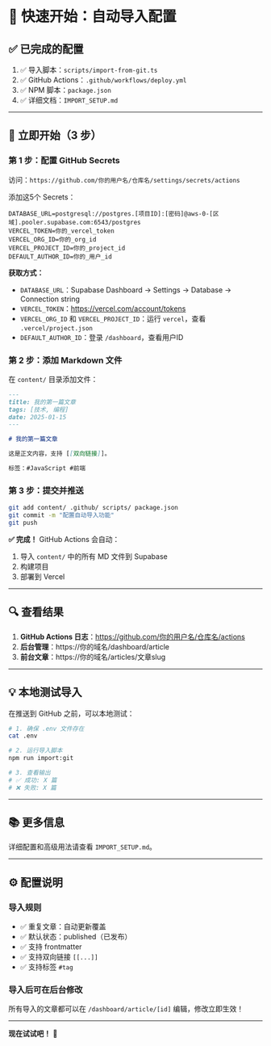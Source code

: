 # 🚀 快速开始：自动导入配置

## ✅ 已完成的配置

1. ✅ 导入脚本：`scripts/import-from-git.ts`
2. ✅ GitHub Actions：`.github/workflows/deploy.yml`
3. ✅ NPM 脚本：`package.json`
4. ✅ 详细文档：`IMPORT_SETUP.md`

---

## 📝 立即开始（3 步）

### 第 1 步：配置 GitHub Secrets

访问：`https://github.com/你的用户名/仓库名/settings/secrets/actions`

添加这5个 Secrets：

```
DATABASE_URL=postgresql://postgres.[项目ID]:[密码]@aws-0-[区域].pooler.supabase.com:6543/postgres
VERCEL_TOKEN=你的_vercel_token
VERCEL_ORG_ID=你的_org_id
VERCEL_PROJECT_ID=你的_project_id
DEFAULT_AUTHOR_ID=你的_用户_id
```

**获取方式：**
- `DATABASE_URL`：Supabase Dashboard → Settings → Database → Connection string
- `VERCEL_TOKEN`：https://vercel.com/account/tokens
- `VERCEL_ORG_ID` 和 `VERCEL_PROJECT_ID`：运行 `vercel`，查看 `.vercel/project.json`
- `DEFAULT_AUTHOR_ID`：登录 `/dashboard`，查看用户ID

### 第 2 步：添加 Markdown 文件

在 `content/` 目录添加文件：

```markdown
---
title: 我的第一篇文章
tags: [技术, 编程]
date: 2025-01-15
---

# 我的第一篇文章

这是正文内容，支持 [[双向链接]]。

标签：#JavaScript #前端
```

### 第 3 步：提交并推送

```bash
git add content/ .github/ scripts/ package.json
git commit -m "配置自动导入功能"
git push
```

**✅ 完成！** GitHub Actions 会自动：
1. 导入 `content/` 中的所有 MD 文件到 Supabase
2. 构建项目
3. 部署到 Vercel

---

## 🔍 查看结果

1. **GitHub Actions 日志**：https://github.com/你的用户名/仓库名/actions
2. **后台管理**：https://你的域名/dashboard/article
3. **前台文章**：https://你的域名/articles/文章slug

---

## 💡 本地测试导入

在推送到 GitHub 之前，可以本地测试：

```bash
# 1. 确保 .env 文件存在
cat .env

# 2. 运行导入脚本
npm run import:git

# 3. 查看输出
# ✅ 成功: X 篇
# ❌ 失败: X 篇
```

---

## 📚 更多信息

详细配置和高级用法请查看 `IMPORT_SETUP.md`。

---

## ⚙️ 配置说明

### 导入规则
- ✅ 重复文章：自动更新覆盖
- ✅ 默认状态：published（已发布）
- ✅ 支持 frontmatter
- ✅ 支持双向链接 `[[...]]`
- ✅ 支持标签 `#tag`

### 导入后可在后台修改
所有导入的文章都可以在 `/dashboard/article/[id]` 编辑，修改立即生效！

---

**现在试试吧！** 🎉

